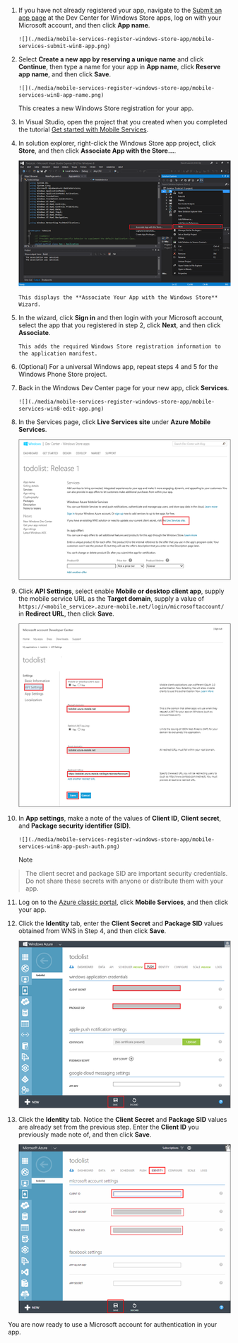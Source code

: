 
1. If you have not already registered your app, navigate to the [Submit an app page](http://go.microsoft.com/fwlink/p/?LinkID=266582) at the Dev Center for Windows Store apps, log on with your Microsoft account, and then click **App name**.

       ![](./media/mobile-services-register-windows-store-app/mobile-services-submit-win8-app.png)
2. Select **Create a new app by reserving a unique name** and click **Continue**, then type a name for your app in **App name**, click **Reserve app name**, and then click **Save**.

       ![](./media/mobile-services-register-windows-store-app/mobile-services-win8-app-name.png)

    This creates a new Windows Store registration for your app.
3. In Visual Studio, open the project that you created when you completed the tutorial [Get started with Mobile Services](/develop/mobile/tutorials/get-started/#create-new-service).

4. In solution explorer, right-click the Windows Store app project, click **Store**, and then click **Associate App with the Store...**. 

      ![](./media/mobile-services-register-windows-store-app/mobile-services-store-association.png)

       This displays the **Associate Your App with the Windows Store** Wizard.
5. In the wizard, click **Sign in** and then login with your Microsoft account, select the app that you registered in step 2, click **Next**, and then click **Associate**.

       This adds the required Windows Store registration information to the application manifest.   
6. (Optional) For a universal Windows app, repeat steps 4 and 5 for the Windows Phone Store project. 

7. Back in the Windows Dev Center page for your new app, click **Services**. 

       ![](./media/mobile-services-register-windows-store-app/mobile-services-win8-edit-app.png) 
8. In the Services page, click **Live Services site** under **Azure Mobile Services**.

    ![](./media/mobile-services-register-windows-store-app/mobile-services-win8-edit2-app.png) 

9. Click **API Settings**, select enable **Mobile or desktop client app**, supply the mobile service URL as the **Target domain**, supply a value of `https://<mobile_service>.azure-mobile.net/login/microsoftaccount/` in **Redirect URL**, then click **Save**.

    ![](./media/mobile-services-register-windows-store-app/mobile-services-win8-app-push-auth-2.png)

10. In **App settings**, make a note of the values of **Client ID**, **Client secret**, and **Package security identifier (SID)**. 

        ![](./media/mobile-services-register-windows-store-app/mobile-services-win8-app-push-auth.png)

    > [!NOTE]
> The client secret and package SID are important security credentials. Do not share these secrets with anyone or distribute them with your app.
> 
11. Log on to the [Azure classic portal](https://manage.windowsazure.com/), click **Mobile Services**, and then click your app.

12. Click the **Identity** tab, enter the **Client Secret** and **Package SID** values obtained from WNS in Step 4, and then click **Save**.

       ![](./media/mobile-services-register-windows-store-app/mobile-push-tab.png)

13. Click the **Identity** tab. Notice the **Client Secret** and **Package SID** values are already set from the previous step. Enter the **Client ID** you previously made note of, and then click **Save**.

       ![](./media/mobile-services-register-windows-store-app/mobile-services-identity-tab.png)


You are now ready to use a Microsoft account for authentication in your app.  

<!-- Anchors. -->

<!-- Images. -->


<!-- URLs. -->

[Get started with Mobile Services]: /develop/mobile/tutorials/get-started/#create-new-service
[Submit an app page]: http://go.microsoft.com/fwlink/p/?LinkID=266582
